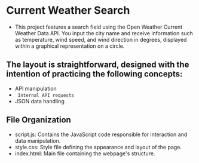 # Current Weather Search
- This project features a search field using the Open Weather Current Weather Data API. You input the city name and receive information such as temperature, wind speed, and wind direction in degrees, displayed within a graphical representation on a circle.

## The layout is straightforward, designed with the intention of practicing the following concepts:

- API manipulation
- ` Internal API requests`
- JSON data handling

## File Organization

- script.js: Contains the JavaScript code responsible for interaction and data manipulation.
- style.css: Style file defining the appearance and layout of the page.
- index.html: Main file containing the webpage's structure.

